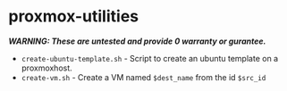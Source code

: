 # proxmox-utilities

***WARNING: These are untested and provide 0 warranty or gurantee.***

* `create-ubuntu-template.sh` - Script to create an ubuntu template on a proxmoxhost.
* `create-vm.sh` - Create a VM named `$dest_name` from the id `$src_id`
